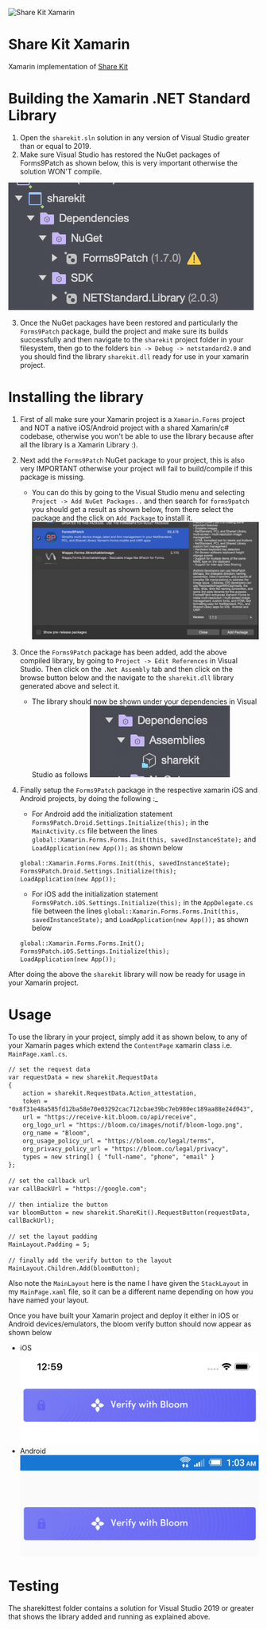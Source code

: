 ![Share Kit Xamarin](https://github.com/hellobloom/share-kit/raw/master/images/logo.png)

# Share Kit Xamarin

Xamarin implementation of [Share Kit](https://github.com/hellobloom/share-kit#readme)

# Building the Xamarin .NET Standard Library 

1. Open the `sharekit.sln` solution in any version of Visual Studio greater than or equal to 2019.
2. Make sure Visual Studio has restored the NuGet packages of Forms9Patch as shown below, this is very important otherwise the solution WON'T compile.

![nuget-packages](images/nuget-packages.png)

3. Once the NuGet packages have been restored and particularly the `Forms9Patch` package, build the project and make sure its builds successfully and then navigate to the `sharekit` project folder in your filesystem, then go to the folders `bin -> Debug -> netstandard2.0` and you should find the library `sharekit.dll` ready for use in your xamarin project.

# Installing the library

1. First of all make sure your Xamarin project is a `Xamarin.Forms` project and NOT a native iOS/Android project with a shared Xamarin/c# codebase, otherwise  you won't be able to use the library because after all the library is a Xamarin Library :).
2. Next add the `Forms9Patch` NuGet package to your project, this is also very IMPORTANT otherwise your project will fail to build/compile if this package is missing. 
	- You can do this by going to the Visual Studio menu and selecting `Project -> Add NuGet Packages..` and then search for `forms9patch` you should get a result as shown below, from there select the package and the click on `Add Package` to install it.
	![forms9patch.png](images/forms9patch.png)
3. Once the `Forms9Patch` package has been added, add the above compiled library, by going to `Project -> Edit References` in Visual Studio. Then click on the `.Net Assembly` tab and then click on the browse button below and the navigate to the `sharekit.dll` library generated above and select it.
	- The library should now be shown under your dependencies in Visual Studio as follows
	![sharekit-dll](images/sharekit-dll.png)
4. Finally setup the `Forms9Patch` package in the respective xamarin iOS and Android projects, by doing the following :_
	- For Android add the initialization statement `Forms9Patch.Droid.Settings.Initialize(this);` in the `MainActivity.cs` file between the lines `global::Xamarin.Forms.Forms.Init(this, savedInstanceState);` and `LoadApplication(new App());` as shown below

	```
	global::Xamarin.Forms.Forms.Init(this, savedInstanceState);
    Forms9Patch.Droid.Settings.Initialize(this);
    LoadApplication(new App());
	```
	- For iOS add the initialization statement `Forms9Patch.iOS.Settings.Initialize(this);` in the `AppDelegate.cs` file between the lines `global::Xamarin.Forms.Forms.Init(this, savedInstanceState);` and `LoadApplication(new App());` as shown below

	```
	global::Xamarin.Forms.Forms.Init();
    Forms9Patch.iOS.Settings.Initialize(this);
    LoadApplication(new App());
	```
 After doing the above the `sharekit` library will now be ready for usage in your Xamarin project.

# Usage

To use the library in your project, simply add it as shown below, to any of your Xamarin pages which extend the `ContentPage` xamarin class i.e. `MainPage.xaml.cs`.

```
// set the request data
var requestData = new sharekit.RequestData
{
    action = sharekit.RequestData.Action_attestation,
    token = "0x8f31e48a585fd12ba58e70e03292cac712cbae39bc7eb980ec189aa88e24d043",
    url = "https://receive-kit.bloom.co/api/receive",
    org_logo_url = "https://bloom.co/images/notif/bloom-logo.png",
    org_name = "Bloom",
    org_usage_policy_url = "https://bloom.co/legal/terms",
    org_privacy_policy_url = "https://bloom.co/legal/privacy",
    types = new string[] { "full-name", "phone", "email" }
};

// set the callback url
var callBackUrl = "https://google.com";

// then intialize the button
var bloomButton = new sharekit.ShareKit().RequestButton(requestData, callBackUrl);

// set the layout padding
MainLayout.Padding = 5;

// finally add the verify button to the layout
MainLayout.Children.Add(bloomButton);
```
Also note the `MainLayout` here is the name I have given the `StackLayout` in my `MainPage.xaml` file, so it can be a different name depending on how you have named your layout.

Once you have built your Xamarin project and deploy it either in iOS or Android devices/emulators, the bloom verify button should now appear as shown below
- iOS
![ios](images/ios.png)
- Android
![android](images/android.png)

# Testing 

The sharekittest folder contains a solution for Visual Studio 2019 or greater that shows the library added and running as explained above.
